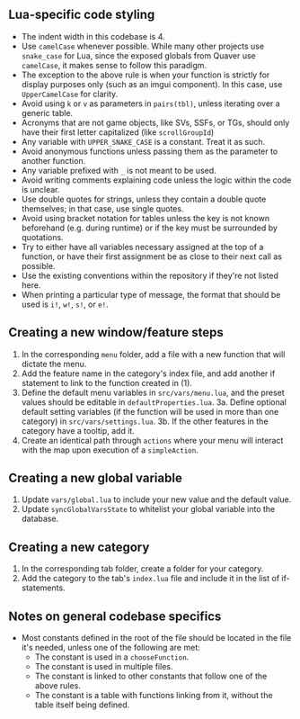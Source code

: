 ## Lua-specific code styling
- The indent width in this codebase is 4.
- Use `camelCase` whenever possible. While many other projects use `snake_case` for Lua, since the exposed globals from Quaver use `camelCase`, it makes sense to follow this paradigm.
- The exception to the above rule is when your function is strictly for display purposes only (such as an imgui component). In this case, use `UpperCamelCase` for clarity.
- Avoid using `k` or `v` as parameters in `pairs(tbl)`, unless iterating over a generic table.
- Acronyms that are not game objects, like SVs, SSFs, or TGs, should only have their first letter capitalized (like `scrollGroupId`)
- Any variable with `UPPER_SNAKE_CASE` is a constant. Treat it as such.
- Avoid anonymous functions unless passing them as the parameter to another function.
- Any variable prefixed with `_` is not meant to be used.
- Avoid writing comments explaining code unless the logic within the code is unclear.
- Use double quotes for strings, unless they contain a double quote themselves; in that case, use single quotes.
- Avoid using bracket notation for tables unless the key is not known beforehand (e.g. during runtime) or if the key must be surrounded by quotations.
- Try to either have all variables necessary assigned at the top of a function, or have their first assignment be as close to their next call as possible.
- Use the existing conventions within the repository if they're not listed here.
- When printing a particular type of message, the format that should be used is `i!`, `w!`, `s!`, or `e!`.

## Creating a new window/feature steps
1. In the corresponding `menu` folder, add a file with a new function that will dictate the menu.
2. Add the feature name in the category's index file, and add another if statement to link to the function created in (1).
3. Define the default menu variables in `src/vars/menu.lua`, and the preset values should be editable in `defaultProperties.lua`.
3a. Define optional default setting variables (if the function will be used in more than one category) in `src/vars/settings.lua`.
3b. If the other features in the category have a tooltip, add it.
4. Create an identical path through `actions` where your menu will interact with the map upon execution of a `simpleAction`.

## Creating a new global variable
1. Update `vars/global.lua` to include your new value and the default value.
2. Update `syncGlobalVarsState` to whitelist your global variable into the database.

## Creating a new category
1. In the corresponding tab folder, create a folder for your category.
2. Add the category to the tab's `index.lua` file and include it in the list of if-statements.

## Notes on general codebase specifics
- Most constants defined in the root of the file should be located in the file it's needed, unless one of the following are met:
    - The constant is used in a `chooseFunction`.
    - The constant is used in multiple files.
    - The constant is linked to other constants that follow one of the above rules.
    - The constant is a table with functions linking from it, without the table itself being defined.

